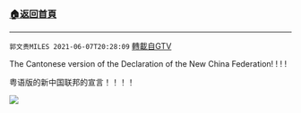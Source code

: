 ﻿###  [:house:返回首頁](https://github.com/ourhimalayas/txt)
---

`郭文贵MILES 2021-06-07T20:28:09` [轉載自GTV](https://gtv.org/web/#/UserInfo/5e596957357cc612d35a8044)

The Cantonese version of the Declaration of the New China Federation!  !  !  !

粤语版的新中国联邦的宣言！！！！

[![](https://filegroup.gtv.org/cdn-cgi/image/width=600/https://filegroup.gtv.org/group8/web/20210607/20/28/0/492096c75a2a4a86033d83fcdc35d720.jpg)](https://filegroup.gtv.org/group8/web/20210607/20/28/0/cfb5978898077a21b3a171ff3da6a4db.mp4)